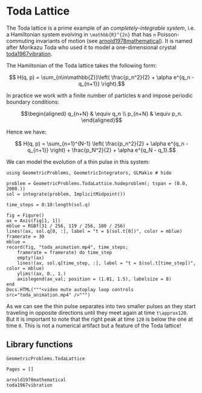 # Toda Lattice 

The Toda lattice is a prime example of an *completely-integrable system*, i.e. a Hamiltonian system evolving in ``\mathbb{R}^{2n}`` that has ``n`` Poisson-commuting invariants of motion (see [arnold1978mathematical](@cite)). It is named after Morikazu Toda who used it to model a one-dimensional crystal [toda1967vibration](@cite).

The Hamiltonian of the Toda lattice takes the following form: 

```math
    H(q, p) = \sum_{n\in\mathbb{Z}}\left(  \frac{p_n^2}{2} + \alpha e^{q_n - q_{n+1}} \right).
```

In practice we work with a finite number of particles ``N`` and impose periodic boundary conditions: 
```math
\begin{aligned}
    q_{n+N} &  \equiv q_n \\ 
    p_{n+N} &   \equiv p_n.
\end{aligned}
```

Hence we have: 

```math 
    H(q, p) = \sum_{n=1}^{N-1} \left(  \frac{p_n^2}{2} + \alpha e^{q_n - q_{n+1}} \right) + \frac{p_N^2}{2} + \alpha e^{q_N - q_1}.
```

We can model the evolution of a thin pulse in this system:

```@example
using GeometricProblems, GeometricIntegrators, GLMakie # hide

problem = GeometricProblems.TodaLattice.hodeproblem(; tspan = (0.0, 2000.)) 
sol = integrate(problem, ImplicitMidpoint())

time_steps = 0:10:length(sol.q)

fig = Figure()
ax = Axis(fig[1, 1])
mblue = RGBf(31 / 256, 119 / 256, 180 / 256)
lines!(ax, sol.q[0, :], label = "t = $(sol.t[0])", color = mblue)
framerate = 30
mblue = 
record(fig, "toda_animation.mp4", time_steps;
    framerate = framerate) do time_step
    empty!(ax)
    lines!(ax, sol.q[time_step, :], label = "t = $(sol.t[time_step])", color = mblue)
    ylims!(ax, 0., 1.)
    axislegend(ax_val; position = (1.01, 1.5), labelsize = 8)
end
Docs.HTML("""<video mute autoplay loop controls src="toda_animation.mp4" />""")
```

As we can see the thin pulse separates into two smaller pulses an they start traveling in opposite directions until they meet again at time ``t\approx120``. But it is important to note that the right peak at time ``120`` is below the one at time ``0``. This is not a numerical artifact but a feature of the Toda lattice! 

## Library functions

```@docs
GeometricProblems.TodaLattice
```

```@bibliography
Pages = []

arnold1978mathematical 
toda1967vibration
```
